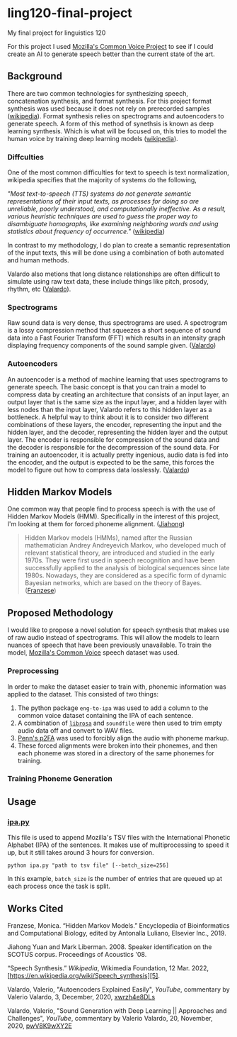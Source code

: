 # ling120-final-project
My final project for linguistics 120

For this project I used [Mozilla's Common Voice Project][1]
to see if I could create an AI to generate speech better than the current state of the art.

## Background
There are two common technologies for synthesizing speech, concatenation synthesis, and format synthesis.
For this project format synthesis was used because it does not rely on prerecorded samples ([wikipedia][4]).
Format synthesis relies on spectrograms and autoencoders to generate speech. 
A form of this method of synethsis is known as deep learning synthesis. Which is what will be focused on, 
this tries to model the human voice by training deep learning models ([wikipedia][4]).

### Diffculties

One of the most common difficulties for text to speech is text normalization, wikipedia specifies that the majority of systems do the following,

*"Most text-to-speech (TTS) systems do not generate semantic representations of their input texts, 
as processes for doing so are unreliable, poorly understood, and computationally ineffective. As a result, 
various heuristic techniques are used to guess the proper way to disambiguate homographs, 
like examining neighboring words and using statistics about frequency of occurrence."* ([wikipedia][4]) 

In contrast to my methodology, I do plan to create a semantic representation of the input texts, 
this will be done using a combination of both automated and human methods.

Valardo also metions that long distance relationships are often difficult to simulate using raw text data, 
these include things like pitch, prosody, rhythm, etc ([Valardo][3]).

### Spectrograms

Raw sound data is very dense, thus spectrograms are used. 
A spectrogram is a lossy compression method that squeezes a short
sequence of sound data into a Fast Fourier Transform (FFT) which results in an intensity graph displaying 
frequency components of the sound sample given. 
([Valardo][3])

### Autoencoders

An autoencoder is a method of machine learning that uses spectrograms to generate speech. 
The basic concept is that you can train a model to compress data by 
creating an architecture that consists of an input layer, 
an output layer that is the same size as the input layer, 
and a hidden layer with less nodes than the input layer, 
Valardo refers to this hidden layer as a bottleneck. 
A helpful way to think about it is to consider two different combinations of these layers, the encoder, 
representing the input and the hidden layer, and the decoder, representing the hidden layer and the output layer.
The encoder is responsible for compression of the sound data and the decoder is responsible for the decompression of 
the sound data. For training an autoencoder, it is actually pretty ingenious, audio data is fed into the encoder, 
and the output is expected to be the same, this forces the model to figure out how to compress data losslessly.
([Valardo][2])

## Hidden Markov Models

One common way that people find to process speech is with the use of Hidden Markov Models (HMM).
Specifically in the interest of this project, I'm looking at them for forced phoneme alignment. ([Jiahong][7])

> Hidden Markov models (HMMs), named after the Russian mathematician Andrey Andreyevich Markov, 
> who developed much of relevant statistical theory, are introduced and studied in the early 1970s. 
> They were first used in speech recognition and have been successfully applied to the 
> analysis of biological sequences since late 1980s. Nowadays, they are considered as a specific form of dynamic 
> Bayesian networks, which are based on the theory of Bayes.
> ([Franzese][8])

## Proposed Methodology

I would like to propose a novel solution for speech synthesis that makes use of raw audio instead of spectrograms.
This will allow the models to learn nuances of speech that have been previously unavailable. To train the model,
[Mozilla's Common Voice][1] speech dataset was used.

### Preprocessing

In order to make the dataset easier to train with, phonemic information was applied to the dataset. This consisted of
two things:

1. The python package `eng-to-ipa` was used to add a column to the common voice dataset containing the IPA of each sentence.
2. A combination of [`librosa`][6] and `soundfile` were then used to trim empty audio data off and convert to WAV files.
3. [Penn's p2FA][7] was used to forcibly align the audio with phoneme markup.
4. These forced alignments were broken into their phonemes, and then each phoneme was stored in a directory of the same phonemes for training.

### Training Phoneme Generation

## Usage
### [ipa.py](./ipa.py)
This file is used to append Mozilla's TSV files with the International Phonetic Alphabet (IPA) of the sentences.
It makes use of multiprocessing to speed it up, but it still takes around 3 hours for conversion.
```
python ipa.py "path to tsv file" [--batch_size=256]
```
In this example, `batch_size` is the number of entries that are queued up at each process once the task is split.

## Works Cited

Franzese, Monica. “Hidden Markov Models.” Encyclopedia of Bioinformatics and Computational Biology, edited by Antonalla Luliano, Elsevier Inc., 2019. 

Jiahong Yuan and Mark Liberman. 2008. Speaker identification on the SCOTUS corpus. Proceedings of Acoustics '08.

“Speech Synthesis.” *Wikipedia*, Wikimedia Foundation, 12 Mar. 2022, [https://en.wikipedia.org/wiki/Speech_synthesis][5]. 

Valardo, Valerio, "Autoencoders Explained Easily", *YouTube*, commentary by Valerio Valardo, 3, December, 2020, [xwrzh4e8DLs][2]

Valardo, Valerio, "Sound Generation with Deep Learning || Approaches and Challenges", *YouTube*, commentary by Valerio Valardo, 20, November, 2020, [pwV8K9wXY2E][3]

[1]: https://commonvoice.mozilla.org/en
[2]: https://youtu.be/xwrzh4e8DLs
[3]: https://youtu.be/pwV8K9wXY2E
[4]: https://en.wikipedia.org/wiki/Speech_synthesis#Synthesizer_technologies
[5]: https://en.wikipedia.org/wiki/Speech_synthesis
[6]: https://librosa.org/doc/latest/index.html
[7]: https://babel.ling.upenn.edu/phonetics/old_website_2015/p2fa/index.html
[8]: https://www.sciencedirect.com/topics/medicine-and-dentistry/hidden-markov-model